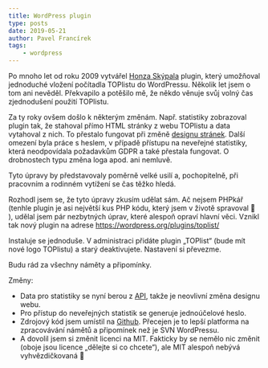 ```yaml
---
title: WordPress plugin
type: posts
date: 2019-05-21
author: Pavel Francírek
tags:
    - wordpress
---
```

Po mnoho let od roku 2009 vytvářel [Honza Skýpala](http://www.honza.info/) plugin, který umožňoval jednoduché vložení počítadla TOPlistu do WordPressu. Několik let jsem o tom ani nevěděl. Překvapilo a potěšilo mě, že někdo věnuje svůj volný čas zjednodušení použití TOPlistu.

Za ty roky ovšem došlo k některým změnám. Např. statistiky zobrazoval plugin tak, že stahoval přímo HTML stránky z webu TOPlistu a data vytahoval z nich. To přestalo fungovat při změně [designu stránek](../termin-spusteni-nove-verze/). Další omezení byla práce s heslem, v případě přístupu na neveřejné statistiky, která neodpovídala požadavkům GDPR a také přestala fungovat. O drobnostech typu změna loga apod. ani nemluvě.

Tyto úpravy by představovaly poměrně velké usilí a, pochopitelně, při pracovním a rodinném vytížení se čas těžko hledá.

Rozhodl jsem se, že tyto úpravy zkusím udělat sám. Ač nejsem PHPkář (tenhle plugin je asi největší kus PHP kódu, který jsem v životě spravoval 🙂 ), udělal jsem pár nezbytných úprav, které alespoň opraví hlavní věci. Vznikl tak nový plugin na adrese https://wordpress.org/plugins/toplist/

Instaluje se jednoduše. V administraci přidáte plugin „TOPlist“ (bude mít nové logo TOPlistu) a starý deaktivujete. Nastavení si převezme.

Budu rád za všechny náměty a připomínky.

Změny:

* Data pro statistiky se nyní berou z [API](https://profi.toplist.cz/api/), takže je neovlivní změna designu webu.
* Pro přístup do neveřejných statistik se generuje jednoúčelové heslo.
* Zdrojový kód jsem umístil na [Github](https://github.com/toplist-cz/wordpress). Přecejen je to lepší platforma na zpracovávání námětů a připomínek než je SVN WordPressu.
* A dovolil jsem si změnit licenci na MIT. Fakticky by se nemělo nic změnit (oboje jsou licence „dělejte si co chcete“), ale MIT alespoň nebývá vyhvězdičkovaná 🙂
